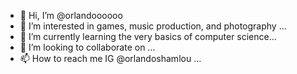 - 👋 Hi, I’m @orlandoooooo
- 👀 I’m interested in games, music production, and photography ...
- 🌱 I’m currently learning the very basics of computer science...
- 💞️ I’m looking to collaborate on ...
- 📫 How to reach me IG @orlandoshamlou ...

<!---
orlandoooooo/orlandoooooo is a ✨ special ✨ repository because its `README.md` (this file) appears on your GitHub profile.
You can click the Preview link to take a look at your changes.
--->
